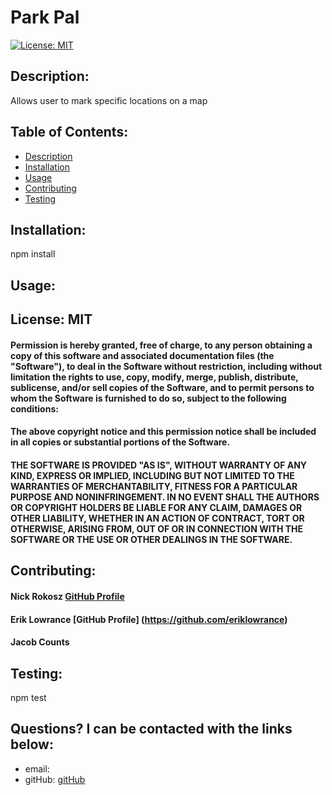 # Park Pal

[![License: MIT](https://img.shields.io/badge/License-MIT-yellow.svg)](https://opensource.org/licenses/MIT) 

    
## Description: 
Allows user to mark specific locations on a map

## Table of Contents:

* [Description](#description)
* [Installation](#installation)
* [Usage](#usage)
* [Contributing](#contributing)
* [Testing](#testing)

## Installation: 
npm install

## Usage: 



## License: MIT

#### Permission is hereby granted, free of charge, to any person obtaining a copy of this software and associated documentation files (the "Software"), to deal in the Software without restriction, including without limitation the rights to use, copy, modify, merge, publish, distribute, sublicense, and/or sell copies of the Software, and to permit persons to whom the Software is furnished to do so, subject to the following conditions:

#### The above copyright notice and this permission notice shall be included in all copies or substantial portions of the Software.

#### THE SOFTWARE IS PROVIDED "AS IS", WITHOUT WARRANTY OF ANY KIND, EXPRESS OR IMPLIED, INCLUDING BUT NOT LIMITED TO THE WARRANTIES OF MERCHANTABILITY, FITNESS FOR A PARTICULAR PURPOSE AND NONINFRINGEMENT. IN NO EVENT SHALL THE AUTHORS OR COPYRIGHT HOLDERS BE LIABLE FOR ANY CLAIM, DAMAGES OR OTHER LIABILITY, WHETHER IN AN ACTION OF CONTRACT, TORT OR OTHERWISE, ARISING FROM, OUT OF OR IN CONNECTION WITH THE SOFTWARE OR THE USE OR OTHER DEALINGS IN THE SOFTWARE.

## Contributing: 
#### Nick Rokosz [GitHub Profile](https://github.com/nicholasrokosz)
#### Erik Lowrance [GitHub Profile] (https://github.com/eriklowrance)
#### Jacob Counts

## Testing: 
npm test

## Questions? I can be contacted with the links below:   
* email: 
* gitHub: [gitHub](https://github.com/)
